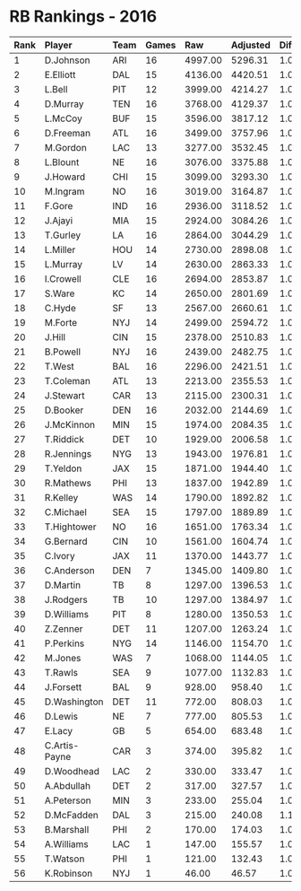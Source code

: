 # RB Rankings - 2016

| Rank | Player        | Team | Games | Raw     | Adjusted | Difficulty | Avg/Game | Typical | Consistency | Trend    |
| :----| :-------------| :----| :-----| :-------| :--------| :----------| :--------| :-------| :-----------| :--------|
| 1    | D.Johnson     | ARI  | 16    | 4997.00 | 5296.31  | 1.060      | 312.31   | 326.50  | 8/1/7       | +65.9%   |
| 2    | E.Elliott     | DAL  | 15    | 4136.00 | 4420.51  | 1.069      | 275.73   | 270.50  | 5/4/6       | +40.0%   |
| 3    | L.Bell        | PIT  | 12    | 3999.00 | 4214.27  | 1.054      | 333.25   | 338.50  | 6/3/3       | +53.9%   |
| 4    | D.Murray      | TEN  | 16    | 3768.00 | 4129.37  | 1.096      | 235.50   | 246.50  | 6/4/6       | +50.4%   |
| 5    | L.McCoy       | BUF  | 15    | 3596.00 | 3817.12  | 1.061      | 239.73   | 250.50  | 7/1/7       | +106.6%  |
| 6    | D.Freeman     | ATL  | 16    | 3499.00 | 3757.96  | 1.074      | 218.69   | 223.50  | 8/1/7       | +102.7%  |
| 7    | M.Gordon      | LAC  | 13    | 3277.00 | 3532.45  | 1.078      | 252.08   | 242.50  | 6/0/7       | INACTIVE |
| 8    | L.Blount      | NE   | 16    | 3076.00 | 3375.88  | 1.097      | 192.25   | 201.50  | 9/3/4       | +65.6%   |
| 9    | J.Howard      | CHI  | 15    | 3099.00 | 3293.30  | 1.063      | 206.60   | 210.50  | 8/2/5       | +98.8%   |
| 10   | M.Ingram      | NO   | 16    | 3019.00 | 3164.87  | 1.048      | 188.69   | 203.50  | 9/0/7       | +156.4%  |
| 11   | F.Gore        | IND  | 16    | 2936.00 | 3118.52  | 1.062      | 183.50   | 191.50  | 8/2/6       | +53.8%   |
| 12   | J.Ajayi       | MIA  | 15    | 2924.00 | 3084.26  | 1.055      | 194.93   | 198.00  | 10/1/4      | +124.9%  |
| 13   | T.Gurley      | LA   | 16    | 2864.00 | 3044.29  | 1.063      | 179.00   | 181.50  | 8/1/7       | +62.3%   |
| 14   | L.Miller      | HOU  | 14    | 2730.00 | 2898.08  | 1.062      | 195.00   | 190.50  | 5/3/6       | +87.1%   |
| 15   | L.Murray      | LV   | 14    | 2630.00 | 2863.33  | 1.089      | 187.86   | 185.00  | 6/2/6       | +108.3%  |
| 16   | I.Crowell     | CLE  | 16    | 2694.00 | 2853.87  | 1.059      | 168.38   | 186.00  | 9/1/6       | +106.8%  |
| 17   | S.Ware        | KC   | 14    | 2650.00 | 2801.69  | 1.057      | 189.29   | 188.00  | 9/1/4       | +68.5%   |
| 18   | C.Hyde        | SF   | 13    | 2567.00 | 2660.61  | 1.036      | 197.46   | 206.00  | 7/1/5       | +101.5%  |
| 19   | M.Forte       | NYJ  | 14    | 2499.00 | 2594.72  | 1.038      | 178.50   | 196.00  | 8/2/4       | +200.5%  |
| 20   | J.Hill        | CIN  | 15    | 2378.00 | 2510.83  | 1.056      | 158.53   | 151.00  | 8/0/7       | +129.7%  |
| 21   | B.Powell      | NYJ  | 16    | 2439.00 | 2482.75  | 1.018      | 152.44   | 156.00  | 9/1/6       | +246.7%  |
| 22   | T.West        | BAL  | 16    | 2296.00 | 2421.51  | 1.055      | 143.50   | 150.50  | 10/2/4      | +122.9%  |
| 23   | T.Coleman     | ATL  | 13    | 2213.00 | 2355.53  | 1.064      | 170.23   | 156.50  | 5/1/7       | +116.3%  |
| 24   | J.Stewart     | CAR  | 13    | 2115.00 | 2300.31  | 1.088      | 162.69   | 163.00  | 6/1/6       | +157.0%  |
| 25   | D.Booker      | DEN  | 16    | 2032.00 | 2144.69  | 1.055      | 127.00   | 131.50  | 8/1/7       | +212.2%  |
| 26   | J.McKinnon    | MIN  | 15    | 1974.00 | 2084.35  | 1.056      | 131.60   | 133.00  | 8/1/6       | +187.2%  |
| 27   | T.Riddick     | DET  | 10    | 1929.00 | 2006.58  | 1.040      | 192.90   | 210.50  | 7/0/3       | INACTIVE |
| 28   | R.Jennings    | NYG  | 13    | 1943.00 | 1976.81  | 1.017      | 149.46   | 139.00  | 7/0/6       | +69.3%   |
| 29   | T.Yeldon      | JAX  | 15    | 1871.00 | 1944.40  | 1.039      | 124.73   | 127.00  | 8/0/7       | +193.2%  |
| 30   | R.Mathews     | PHI  | 13    | 1837.00 | 1942.89  | 1.058      | 141.31   | 140.00  | 7/1/5       | +186.5%  |
| 31   | R.Kelley      | WAS  | 14    | 1790.00 | 1892.82  | 1.057      | 127.86   | 122.50  | 8/0/6       | +257.8%  |
| 32   | C.Michael     | SEA  | 15    | 1797.00 | 1889.89  | 1.052      | 119.80   | 99.00   | 7/0/8       | +329.7%  |
| 33   | T.Hightower   | NO   | 16    | 1651.00 | 1763.34  | 1.068      | 103.19   | 121.00  | 11/0/5      | +413.8%  |
| 34   | G.Bernard     | CIN  | 10    | 1561.00 | 1604.74  | 1.028      | 156.10   | 148.50  | 4/1/5       | INACTIVE |
| 35   | C.Ivory       | JAX  | 11    | 1370.00 | 1443.77  | 1.054      | 124.55   | 122.50  | 6/0/5       | +161.6%  |
| 36   | C.Anderson    | DEN  | 7     | 1345.00 | 1409.80  | 1.048      | 192.14   | 186.50  | 4/0/3       | INACTIVE |
| 37   | D.Martin      | TB   | 8     | 1297.00 | 1396.53  | 1.077      | 162.12   | 185.50  | 3/2/3       | +74.8%   |
| 38   | J.Rodgers     | TB   | 10    | 1297.00 | 1384.97  | 1.068      | 129.70   | 122.50  | 5/0/5       | +349.6%  |
| 39   | D.Williams    | PIT  | 8     | 1280.00 | 1350.53  | 1.055      | 160.00   | 172.00  | 5/0/3       | +953.2%  |
| 40   | Z.Zenner      | DET  | 11    | 1207.00 | 1263.24  | 1.047      | 109.73   | 97.50   | 6/0/5       | +261.7%  |
| 41   | P.Perkins     | NYG  | 14    | 1146.00 | 1154.70  | 1.008      | 81.86    | 82.50   | 7/0/7       | +147.3%  |
| 42   | M.Jones       | WAS  | 7     | 1068.00 | 1144.05  | 1.071      | 152.57   | 149.00  | 3/1/3       | INACTIVE |
| 43   | T.Rawls       | SEA  | 9     | 1077.00 | 1132.83  | 1.052      | 119.67   | 102.00  | 4/0/5       | +148.9%  |
| 44   | J.Forsett     | BAL  | 9     | 928.00  | 958.40   | 1.033      | 103.11   | 106.50  | 4/1/4       | +83.3%   |
| 45   | D.Washington  | DET  | 11    | 772.00  | 808.03   | 1.047      | 70.18    | 63.00   | 5/1/5       | +103.9%  |
| 46   | D.Lewis       | NE   | 7     | 777.00  | 805.53   | 1.037      | 111.00   | 114.50  | 4/1/2       | +65.8%   |
| 47   | E.Lacy        | GB   | 5     | 654.00  | 683.48   | 1.045      | 130.80   | 131.00  | 1/3/1       | INACTIVE |
| 48   | C.Artis-Payne | CAR  | 3     | 374.00  | 395.82   | 1.058      | 124.67   | 124.67  | 2/0/1       | INACTIVE |
| 49   | D.Woodhead    | LAC  | 2     | 330.00  | 333.47   | 1.011      | 165.00   | 165.00  | 1/0/1       | INACTIVE |
| 50   | A.Abdullah    | DET  | 2     | 317.00  | 327.57   | 1.033      | 158.50   | 158.50  | 1/0/1       | INACTIVE |
| 51   | A.Peterson    | MIN  | 3     | 233.00  | 255.04   | 1.095      | 77.67    | 77.67   | 1/0/2       | N/A      |
| 52   | D.McFadden    | DAL  | 3     | 215.00  | 240.08   | 1.117      | 71.67    | 71.67   | 1/0/2       | N/A      |
| 53   | B.Marshall    | PHI  | 2     | 170.00  | 174.03   | 1.024      | 85.00    | 85.00   | 1/0/1       | N/A      |
| 54   | A.Williams    | LAC  | 1     | 147.00  | 155.57   | 1.058      | 147.00   | 147.00  | 0/1/0       | N/A      |
| 55   | T.Watson      | PHI  | 1     | 121.00  | 132.43   | 1.094      | 121.00   | 121.00  | 0/1/0       | N/A      |
| 56   | K.Robinson    | NYJ  | 1     | 46.00   | 46.57    | 1.012      | 46.00    | 46.00   | 0/1/0       | N/A      |

